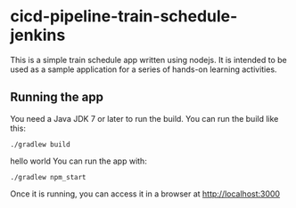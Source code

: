 # cicd-pipeline-train-schedule-jenkins

This is a simple train schedule app written using nodejs. It is intended to be used as a sample application for a series of hands-on learning activities.

## Running the app

You need a Java JDK 7 or later to run the build. You can run the build like this:

    ./gradlew build


hello world 
You can run the app with:

    ./gradlew npm_start
Once it is running, you can access it in a browser at [http://localhost:3000](http://localhost:3000)
